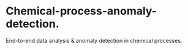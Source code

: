 # Chemical-process-anomaly-detection.
End-to-end data analysis &amp; anomaly detection in chemical processes.
